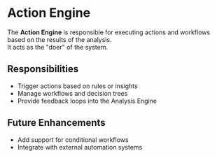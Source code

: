 # Action Engine

The **Action Engine** is responsible for executing actions and workflows based on the results of the analysis.  
It acts as the "doer" of the system.

## Responsibilities
- Trigger actions based on rules or insights
- Manage workflows and decision trees
- Provide feedback loops into the Analysis Engine

## Future Enhancements
- Add support for conditional workflows
- Integrate with external automation systems
